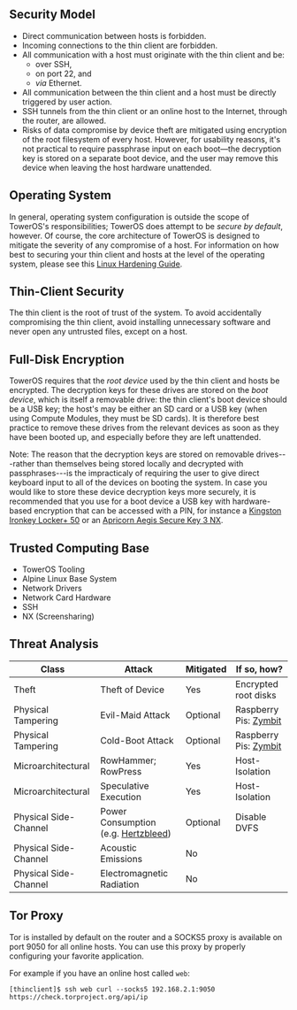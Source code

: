 ## Security Model

- Direct communication between hosts is forbidden.
- Incoming connections to the thin client are forbidden.
- All communication with a host must originate with the thin client and be:
	- over SSH,
	- on port 22, and
	- *via* Ethernet.
- All communication between the thin client and a host must be directly triggered by user action.
- SSH tunnels from the thin client or an online host to the Internet, through the router, are allowed.
- Risks of data compromise by device theft are mitigated using encryption of the root filesystem of every host. However, for usability reasons, it's not practical to require passphrase input on each boot—the decryption key is stored on a separate boot device, and the user may remove this device when leaving the host hardware unattended.


## Operating System
In general, operating system configuration is outside the scope of TowerOS's responsibilities; TowerOS does attempt to be *secure by default*, however. Of course, the core architecture of TowerOS is designed to mitigate the severity of any compromise of a host. For information on how best to securing your thin client and hosts at the level of the operating system, please see this [Linux Hardening Guide](https://madaidans-insecurities.github.io/guides/linux-hardening.html).

## Thin-Client Security
The thin client is the root of trust of the system. To avoid accidentally compromising the thin client, avoid installing unnecessary software and never open any untrusted files, except on a host.


## Full-Disk Encryption

TowerOS requires that the *root device* used by the thin client and hosts be encrypted. The decryption keys for these drives are stored on the *boot device*, which is itself a removable drive: the thin client's boot device should be a USB key; the host's may be either an SD card or a USB key (when using Compute Modules, they must be SD cards). It is therefore best practice to remove these drives from the relevant devices as soon as they have been booted up, and especially before they are left unattended.

Note: The reason that the decryption keys are stored on removable drives---rather than themselves being stored locally  and decrypted with passphrases---is the impracticaly of requiring the user to give direct keyboard input to all of the devices on booting the system. In case you would like to store these device decryption keys more securely, it is recommended that you use for a boot device a USB key with hardware-based encryption that can be accessed with a PIN, for instance a [Kingston Ironkey Locker+ 50](https://www.amazon.com/Kingston-16GB-Protection-Multi-Password-IKLP50) or an [Apricorn Aegis Secure Key 3 NX](https://www.amazon.com/Apricorn-256-bit-Encrypted-Validated-ASK3-NX-8GB).


## Trusted Computing Base

- TowerOS Tooling
- Alpine Linux Base System
- Network Drivers
- Network Card Hardware
- SSH
- NX (Screensharing)


## Threat Analysis

| Class | Attack | Mitigated | If so, how? |
| --- | --- | --- | --- |
| Theft | Theft of Device | Yes | Encrypted root disks |
| Physical Tampering | Evil-Maid Attack | Optional | Raspberry Pis: [Zymbit](https://www.zymbit.com/) |
| Physical Tampering | Cold-Boot Attack | Optional | Raspberry Pis: [Zymbit](https://www.zymbit.com/) |
| Microarchitectural | RowHammer; RowPress | Yes | Host-Isolation |
| Microarchitectural | Speculative Execution | Yes | Host-Isolation |
| Physical Side-Channel | Power Consumption (e.g. [Hertzbleed](https://www.hertzbleed.com/)) | Optional | Disable DVFS |
| Physical Side-Channel | Acoustic Emissions | No |  |
| Physical Side-Channel | Electromagnetic Radiation | No |  |

## Tor Proxy

Tor is installed by default on the router and a SOCKS5 proxy is available on port 9050 for all online hosts. You can use this proxy by properly configuring your favorite application.

For example if you have an online host called `web`:

```
[thinclient]$ ssh web curl --socks5 192.168.2.1:9050 https://check.torproject.org/api/ip
```
